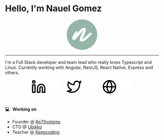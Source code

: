 # Hello, I'm Nauel Gomez

<p align="center">
  <a href="https://aralroca.com">
    <img width="100" src="img/profile.png" alt="logo" />
  </a>
</p>

-----------

I'm a Full Stack developer and team lead who really loves Typescript and Linux. Currently working with Angular, NestJS, React Native, Express and others.
<br />


<div align="center">
<a target="_blank" href="https://linkedin.com/in/nauelg#gh-light-mode-only"><img src="./img/linkedin-light.svg" alt="website"></a>
<a target="_blank" href="https://linkedin.com/in/nauelg#gh-dark-mode-only"><img src="./img/linkedin-dark.svg" alt="website"></a>
&nbsp;&nbsp;
<a target="_blank" href="https://twitter.com/gnauel#gh-light-mode-only"><img src="./img/twitter-light.svg" alt="website"></a>
<a target="_blank" href="https://twitter.com/gnauel#gh-dark-mode-only"><img src="./img/twitter-dark.svg" alt="website"></a>
&nbsp;&nbsp;
<a target="_blank" href="https://re7systems.com#gh-light-mode-only"><img src="./img/globe-light.svg" alt="website"></a>
<a target="_blank" href="https://re7systems.com#gh-dark-mode-only"><img src="./img/globe-dark.svg" alt="website"></a>
</div>


<br />

#### 💻&nbsp;&nbsp;&nbsp;Working on
- Founder @ [Re7Systems](https://www.re7systems.com)
- CTO @ [Ubikko](https://www.ubikko.com)
- Teacher @ [Keepcoding](https://www.keepcoding.io)

<br />

